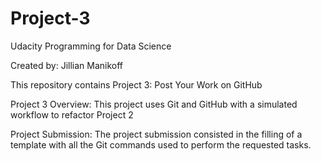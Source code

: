 # Project-3

Udacity Programming for Data Science

Created by: Jillian Manikoff

This repository contains Project 3: Post Your Work on GitHub

Project 3 Overview: This project uses Git and GitHub with a simulated workflow to refactor Project 2

Project Submission: The project submission consisted in the filling of a template with all the Git commands used to perform the requested tasks.

